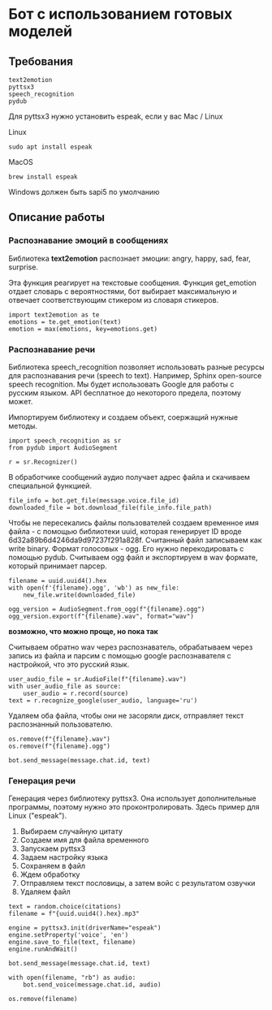 # Бот с использованием готовых моделей


## Требования
```
text2emotion
pyttsx3
speech_recognition
pydub
```

Для pyttsx3 нужно установить espeak, если у вас Mac / Linux

Linux
```
sudo apt install espeak
```
MacOS 
```
brew install espeak
```

Windows должен быть sapi5 по умолчанию


## Описание работы

### Распознавание эмоций в сообщениях

Библиотека **text2emotion** распознает эмоции: angry, happy, sad, fear, surprise.

Эта функция реагирует на текстовые сообщения. Функция get_emotion отдает словарь с вероятностями, бот выбирает максимальную и отвечает соответствующим стикером из словаря стикеров.

```
import text2emotion as te
emotions = te.get_emotion(text)
emotion = max(emotions, key=emotions.get)
```

### Распознавание речи

Библиотека speech_recognition позволяет использовать разные ресурсы для распознавания речи (speech to text). Например, Sphinx open-source speech recognition. Мы будет использовать Google для работы с русским языком. API бесплатное до некоторого предела, поэтому может.

Импортируем библиотеку и создаем объект, соержащий нужные методы.
```
import speech_recognition as sr
from pydub import AudioSegment

r = sr.Recognizer()
```
В обработчике сообщений аудио получает адрес файла и скачиваем специальной функцией.
```
file_info = bot.get_file(message.voice.file_id)
downloaded_file = bot.download_file(file_info.file_path)
```
Чтобы не пересекались файлы пользователей создаем временное имя файла - с помощью библиотеки uuid, которая генерирует ID вроде 6d32a89b6d4246da9d97237f291a828f. Считанный файл записываем как write binary. Формат голосовых - ogg. Его нужно перекодировать с помощью pydub. Считываем ogg файл и экспортируем в wav формате, который принимает парсер.
```
filename = uuid.uuid4().hex
with open(f'{filename}.ogg', 'wb') as new_file:
    new_file.write(downloaded_file)

ogg_version = AudioSegment.from_ogg(f"{filename}.ogg")
ogg_version.export(f"{filename}.wav", format="wav")
```
**возможно, что можно проще, но пока так**

Считываем обратно wav через распознаватель, обрабатываем через запись из файла и парсим с помощью google распознавателя с настройкой, что это русский язык.

```
user_audio_file = sr.AudioFile(f"{filename}.wav")
with user_audio_file as source:
    user_audio = r.record(source)
text = r.recognize_google(user_audio, language='ru')
```
Удаляем оба файла, чтобы они не засоряли диск, отправляет текст распознанный пользователю.
```
os.remove(f"{filename}.wav")
os.remove(f"{filename}.ogg")

bot.send_message(message.chat.id, text)
```


### Генерация речи

Генерация через библиотеку pyttsx3. Она использует дополнительные программы, поэтому нужно это проконтролировать. Здесь пример для Linux ("espeak").

1. Выбираем случайную цитату
2. Создаем имя для файла временного
3. Запускаем pyttsx3
4. Задаем настройку языка
5. Сохраняем в файл
6. Ждем обработку
7. Отправляем текст пословицы, а затем войс с результатом озвучки
8. Удаляем файл
```
text = random.choice(citations)
filename = f"{uuid.uuid4().hex}.mp3"

engine = pyttsx3.init(driverName="espeak")
engine.setProperty('voice', 'en')
engine.save_to_file(text, filename)
engine.runAndWait()

bot.send_message(message.chat.id, text)

with open(filename, "rb") as audio:
    bot.send_voice(message.chat.id, audio)

os.remove(filename)
```
